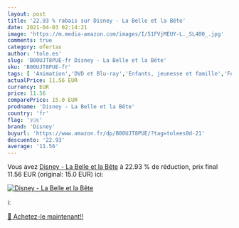 ```yaml
---
layout: post
title: '22.93 % rabais sur Disney - La Belle et la Bête'
date: 2021-04-03 02:14:21
image: 'https://m.media-amazon.com/images/I/51FVjMEUY-L._SL400_.jpg'
comments: true
category: ofertas
author: 'tole.es'
slug: 'B00UJT8PUE-fr Disney - La Belle et la Bête'
sku: 'B00UJT8PUE-fr'
tags: [ 'Animation','DVD et Blu-ray','Enfants, jeunesse et famille','Featured Categories','Films','disney', ]
actualPrice: 11.56 EUR
currency: EUR
price: 11.56
comparePrice: 15.0 EUR
prodname: 'Disney - La Belle et la Bête'
country: 'fr'
flag: '🇫🇷'
brand: 'Disney'
buyurl: 'https://www.amazon.fr/dp/B00UJT8PUE/?tag=tolees0d-21'
descuento: '22.93'
average: '11.56'
---
```


Vous avez [Disney - La Belle et la Bête](https://www.amazon.fr/dp/B00UJT8PUE/?tag=tolees0d-21)  à  22.93 % de réduction, prix final  11.56 EUR (original: 15.0 EUR) ici:

[![Disney - La Belle et la Bête](https://m.media-amazon.com/images/I/51FVjMEUY-L._SL400_.jpg)](https://www.amazon.fr/dp/B00UJT8PUE/?tag=tolees0d-21)

ℹ️:


[🛒 Achetez-le maintenant!!](https://www.amazon.fr/dp/B00UJT8PUE/?tag=tolees0d-21)
